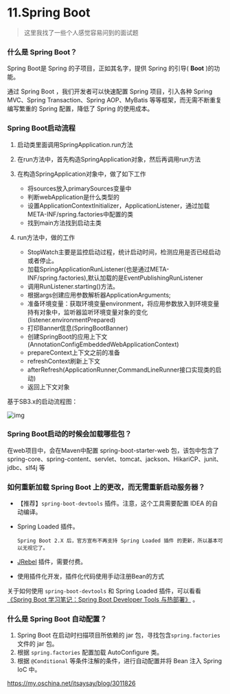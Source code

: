 # 11.Spring Boot

> 这里我找了一些个人感觉容易问到的面试题

### 什么是 Spring Boot？

Spring Boot是 Spring 的子项目，正如其名字，提供 Spring 的引导( **Boot** )的功能。

通过 Spring Boot ，我们开发者可以快速配置 Spring 项目，引入各种 Spring MVC、Spring Transaction、Spring AOP、MyBatis 等等框架，而无需不断重复编写繁重的 Spring 配置，降低了 Spring 的使用成本。



### Spring Boot启动流程

1. 启动类里面调用SpringApplication.run方法
2. 在run方法中，首先构造SpringApplication对象，然后再调用run方法
3. 在构造SpringApplication对象中，做了如下工作
    - 将sources放入primarySources变量中
    - 判断webApplication是什么类型的
    - 设置ApplicationContextInitializer，ApplicationListener，通过加载META-INF/spring.factories中配置的类
    - 找到main方法找到启动主类
4. run方法中，做的工作

    - StopWatch主要是监控启动过程，统计启动时间，检测应用是否已经启动或者停止。
    - 加载SpringApplicationRunListener(也是通过META-INF/spring.factories),默认加载的是EventPublishingRunListener
    - 调用RunListener.starting()方法。
    - 根据args创建应用参数解析器ApplicationArguments;
    - 准备环境变量：获取环境变量environment，将应用参数放入到环境变量持有对象中，监听器监听环境变量对象的变化(listener.environmentPrepared)
    - 打印Banner信息(SpringBootBanner)
    - 创建SpringBoot的应用上下文(AnnotationConfigEmbeddedWebApplicationContext)
    - prepareContext上下文之前的准备
    - refreshContext刷新上下文
    - afterRefresh(ApplicationRunner,CommandLineRunner接口实现类的启动)
    - 返回上下文对象

基于SB3.x的启动流程图：

![img](https://itsaysay-1313174343.cos.ap-shanghai.myqcloud.com/blog/a8ba0cec245d1e9c078b96ade98fa997.png)

### Spring Boot启动的时候会加载哪些包？

在web项目中，会在Maven中配置 spring-boot-starter-web 包，该包中包含了spring-core、spring-content、servlet、tomcat、jackson、HikariCP、junit、jdbc、slf4j 等



### 如何重新加载 Spring Boot 上的更改，而无需重新启动服务器？

- 【推荐】`spring-boot-devtools` 插件。注意，这个工具需要配置 IDEA 的自动编译。

- Spring Loaded 插件。

    `Spring Boot 2.X 后，官方宣布不再支持 Spring Loaded 插件 的更新，所以基本可以无视它了。`

- [JRebel](https://www.jianshu.com/p/bab43eaa4e14) 插件，需要付费。

- 使用插件化开发，插件化代码使用手动注册Bean的方式

关于如何使用 `spring-boot-devtools` 和 Spring Loaded 插件，可以看看 [《Spring Boot 学习笔记：Spring Boot Developer Tools 与热部署》](https://segmentfault.com/a/1190000014488100) 。



### 什么是 Spring Boot 自动配置？

1. Spring Boot 在启动时扫描项目所依赖的 jar 包，寻找包含`spring.factories` 文件的 jar 包。
2. 根据 `spring.factories` 配置加载 AutoConfigure 类。
3. 根据 `@Conditional` 等条件注解的条件，进行自动配置并将 Bean 注入 Spring IoC 中。

https://my.oschina.net/itsaysay/blog/3011826

